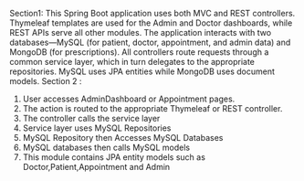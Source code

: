 Section1: 
This Spring Boot application uses both MVC and REST controllers. Thymeleaf templates are used for the Admin and Doctor dashboards, while REST APIs serve all other modules. The application 
interacts with two databases—MySQL (for patient, doctor, appointment, and admin data) and MongoDB (for prescriptions). All controllers route requests through a common service layer, 
which in turn delegates to the appropriate repositories. MySQL uses JPA entities while MongoDB uses document models.
Section 2 : 
1. User accesses AdminDashboard or Appointment pages.
2. The action is routed to the appropriate Thymeleaf or REST controller.
3. The controller calls the service layer
4. Service layer uses MySQL Repositories
5. MySQL Repository then Accesses MySQL Databases
6. MySQL databases then calls MySQL models
7. This module contains JPA entity models such as Doctor,Patient,Appointment and Admin
